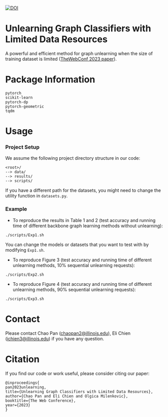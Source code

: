 [![DOI](https://zenodo.org/badge/DOI/10.5281/zenodo.7613150.svg)](https://doi.org/10.5281/zenodo.7613150)

# Unlearning Graph Classifiers with Limited Data Resources
A powerful and efficient method for graph unlearning when the size of training dataset is limited ([TheWebConf 2023 paper](https://arxiv.org/pdf/2211.03216.pdf)).

# Package Information
```
pytorch
scikit-learn
pytorch-dp
pytorch-geometric
tqdm
```

# Usage
### Project Setup
We assume the following project directory structure in our code:
```
<root>/
--> data/
--> results/
--> scripts/
```
If you have a different path for the datasets, you might need to change the utility function in `datasets.py`.

### Example

- To reproduce the results in Table 1 and 2 (test accuracy and running time of different backbone graph learning methods without unlearning):
```
./scripts/Exp1.sh
```
You can change the models or datasets that you want to test with by modifying `Exp1.sh`.

- To reproduce Figure 3 (test accuracy and running time of different unlearning methods, 10% sequential unlearning requests):
```
./scripts/Exp2.sh
```

- To reproduce Figure 4 (test accuracy and running time of different unlearning methods, 90% sequential unlearning requests):
```
./scripts/Exp3.sh
```

# Contact
Please contact Chao Pan (chaopan2@illinois.edu), Eli Chien (ichien3@illinois.edu) if you have any question.

# Citation
If you find our code or work useful, please consider citing our paper:
```
@inproceedings{
pan2023unlearning,
title={Unlearning Graph Classifiers with Limited Data Resources},
author={Chao Pan and Eli Chien and Olgica Milenkovic},
booktitle={The Web Conference},
year={2023}
}
```
